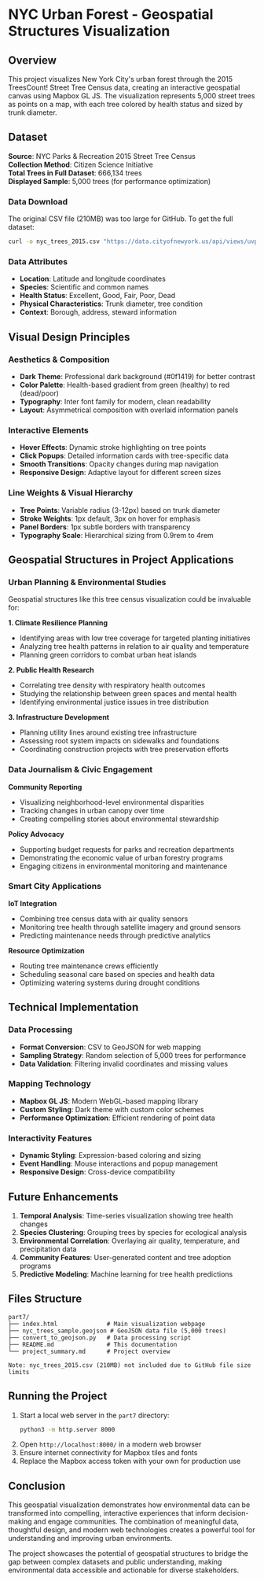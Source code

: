 # NYC Urban Forest - Geospatial Structures Visualization

## Overview

This project visualizes New York City's urban forest through the 2015 TreesCount! Street Tree Census data, creating an interactive geospatial canvas using Mapbox GL JS. The visualization represents 5,000 street trees as points on a map, with each tree colored by health status and sized by trunk diameter.

## Dataset

**Source**: NYC Parks & Recreation 2015 Street Tree Census  
**Collection Method**: Citizen Science Initiative  
**Total Trees in Full Dataset**: 666,134 trees  
**Displayed Sample**: 5,000 trees (for performance optimization)

### Data Download
The original CSV file (210MB) was too large for GitHub. To get the full dataset:
```bash
curl -o nyc_trees_2015.csv "https://data.cityofnewyork.us/api/views/uvpi-gqnh/rows.csv?accessType=DOWNLOAD"
```

### Data Attributes
- **Location**: Latitude and longitude coordinates
- **Species**: Scientific and common names
- **Health Status**: Excellent, Good, Fair, Poor, Dead
- **Physical Characteristics**: Trunk diameter, tree condition
- **Context**: Borough, address, steward information

## Visual Design Principles

### Aesthetics & Composition
- **Dark Theme**: Professional dark background (#0f1419) for better contrast
- **Color Palette**: Health-based gradient from green (healthy) to red (dead/poor)
- **Typography**: Inter font family for modern, clean readability
- **Layout**: Asymmetrical composition with overlaid information panels

### Interactive Elements
- **Hover Effects**: Dynamic stroke highlighting on tree points
- **Click Popups**: Detailed information cards with tree-specific data
- **Smooth Transitions**: Opacity changes during map navigation
- **Responsive Design**: Adaptive layout for different screen sizes

### Line Weights & Visual Hierarchy
- **Tree Points**: Variable radius (3-12px) based on trunk diameter
- **Stroke Weights**: 1px default, 3px on hover for emphasis
- **Panel Borders**: 1px subtle borders with transparency
- **Typography Scale**: Hierarchical sizing from 0.9rem to 4rem

## Geospatial Structures in Project Applications

### Urban Planning & Environmental Studies
Geospatial structures like this tree census visualization could be invaluable for:

**1. Climate Resilience Planning**
- Identifying areas with low tree coverage for targeted planting initiatives
- Analyzing tree health patterns in relation to air quality and temperature
- Planning green corridors to combat urban heat islands

**2. Public Health Research**
- Correlating tree density with respiratory health outcomes
- Studying the relationship between green spaces and mental health
- Identifying environmental justice issues in tree distribution

**3. Infrastructure Development**
- Planning utility lines around existing tree infrastructure
- Assessing root system impacts on sidewalks and foundations
- Coordinating construction projects with tree preservation efforts

### Data Journalism & Civic Engagement

**Community Reporting**
- Visualizing neighborhood-level environmental disparities
- Tracking changes in urban canopy over time
- Creating compelling stories about environmental stewardship

**Policy Advocacy**
- Supporting budget requests for parks and recreation departments
- Demonstrating the economic value of urban forestry programs
- Engaging citizens in environmental monitoring and maintenance

### Smart City Applications

**IoT Integration**
- Combining tree census data with air quality sensors
- Monitoring tree health through satellite imagery and ground sensors
- Predicting maintenance needs through predictive analytics

**Resource Optimization**
- Routing tree maintenance crews efficiently
- Scheduling seasonal care based on species and health data
- Optimizing watering systems during drought conditions

## Technical Implementation

### Data Processing
- **Format Conversion**: CSV to GeoJSON for web mapping
- **Sampling Strategy**: Random selection of 5,000 trees for performance
- **Data Validation**: Filtering invalid coordinates and missing values

### Mapping Technology
- **Mapbox GL JS**: Modern WebGL-based mapping library
- **Custom Styling**: Dark theme with custom color schemes
- **Performance Optimization**: Efficient rendering of point data

### Interactivity Features
- **Dynamic Styling**: Expression-based coloring and sizing
- **Event Handling**: Mouse interactions and popup management
- **Responsive Design**: Cross-device compatibility

## Future Enhancements

1. **Temporal Analysis**: Time-series visualization showing tree health changes
2. **Species Clustering**: Grouping trees by species for ecological analysis
3. **Environmental Correlation**: Overlaying air quality, temperature, and precipitation data
4. **Community Features**: User-generated content and tree adoption programs
5. **Predictive Modeling**: Machine learning for tree health predictions

## Files Structure

```
part7/
├── index.html              # Main visualization webpage
├── nyc_trees_sample.geojson # GeoJSON data file (5,000 trees)
├── convert_to_geojson.py   # Data processing script
├── README.md               # This documentation
└── project_summary.md      # Project overview

Note: nyc_trees_2015.csv (210MB) not included due to GitHub file size limits
```

## Running the Project

1. Start a local web server in the `part7` directory:
   ```bash
   python3 -m http.server 8000
   ```
2. Open `http://localhost:8000/` in a modern web browser
3. Ensure internet connectivity for Mapbox tiles and fonts
4. Replace the Mapbox access token with your own for production use

## Conclusion

This geospatial visualization demonstrates how environmental data can be transformed into compelling, interactive experiences that inform decision-making and engage communities. The combination of meaningful data, thoughtful design, and modern web technologies creates a powerful tool for understanding and improving urban environments.

The project showcases the potential of geospatial structures to bridge the gap between complex datasets and public understanding, making environmental data accessible and actionable for diverse stakeholders.